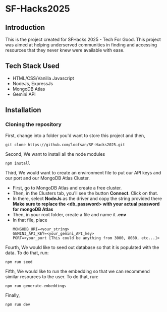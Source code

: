 # SF-Hacks2025

## Introduction
This is the project created for SFHacks 2025 - Tech For Good. This project was aimed at helping underserved communities in finding and accessing resources that they never knew were available with ease. 

## Tech Stack Used
- HTML/CSS/Vanilla Javascript
- NodeJs, ExpressJs
- MongoDB Atlas
- Gemini API

## Installation

### Cloning the repository
First, change into a folder you'd want to store this project and then,
```
git clone https://github.com/loofsan/SF-Hacks2025.git
```

Second,
We want to install all the node modules
```
npm install
```

Third,
We would want to create an environment file to put our API keys and our port and our MongoDB Atlas Cluster. 
- First, go to MongoDB Atlas and create a free cluster.
- Then, in the Clusters tab, you'll see the button __Connect__. Click on that.
- In there, select __NodeJs__ as the driver and copy the string provided there
  __Make sure to replace the <db_password> with your actual password for mongoDB Atlas__
- Then, in your root folder, create a file and name it __.env__
- In that file, place
  ```
  MONGODB_URI=<your_string>
  GEMINI_API_KEY=<your_gemini_API_key>
  PORT=<your_port [This could be anything from 3000, 8080, etc...]>
  ```

Fourth,
We would like to seed out database so that it is populated with the data. To do that, run:
```
npm run seed
```

Fifth, 
We would like to run the embedding so that we can recommend similar resources to the user. To do that, run:
```
npm run generate-embeddings
```

Finally,
```
npm run dev
```
